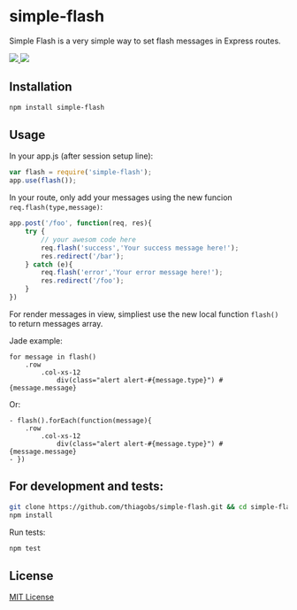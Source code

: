 # simple-flash
Simple Flash is a very simple way to set flash messages in Express routes.

<p>
	<a href="https://www.npmjs.com/package/simple-flash">
		<img src="https://img.shields.io/npm/v/simple-flash.svg" />
		<img src="https://img.shields.io/npm/dm/simple-flash.svg" />
	</a>
</p>

## Installation

``` sh
npm install simple-flash
```

## Usage

In your app.js (after session setup line):

``` js
var flash = require('simple-flash');
app.use(flash());
```

In your route, only add your messages using the new funcion `req.flash(type,message)`:

``` js
app.post('/foo', function(req, res){
    try {
        // your awesom code here
        req.flash('success','Your success message here!');
        res.redirect('/bar');
    } catch (e){
        req.flash('error','Your error message here!');
        res.redirect('/foo');
    }
})
```

For render messages in view, simpliest use the new local function `flash()` to return messages array.

Jade example:

``` jade
for message in flash()
	.row
		.col-xs-12
			div(class="alert alert-#{message.type}") #{message.message}
```

 Or:
``` jade
- flash().forEach(function(message){
	.row
		.col-xs-12
			div(class="alert alert-#{message.type}") #{message.message}
- })
```

## For development and tests:

``` sh
git clone https://github.com/thiagobs/simple-flash.git && cd simple-flash
npm install
```

Run tests:

``` sh
npm test
```

## License

[MIT License](http://opensource.org/licenses/MIT)
